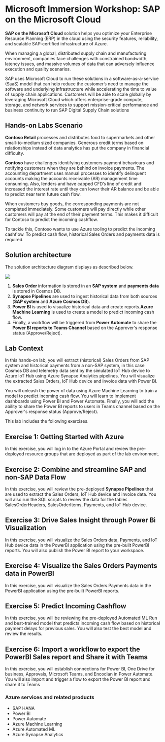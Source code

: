 # Microsoft Immersion  Workshop: SAP on the Microsoft Cloud

**SAP on the Microsoft Cloud** solution helps you optimize your Enterprise Resource Planning (ERP) in the cloud using the security features, reliability, and scalable SAP-certified infrastructure of Azure.

When managing a global, distributed supply chain and manufacturing environment, companies face challenges with constrained bandwidth, latency issues, and massive volumes of data that can adversely influence execution and quality scenarios.

SAP uses Microsoft Cloud to run these solutions in a software-as-a-service (SaaS) model that can help reduce the customer’s need to manage the software and underlying infrastructure while accelerating the time to value of supply chain applications. Customers will be able to scale globally by leveraging Microsoft Cloud which offers enterprise-grade compute, storage, and network services to support mission-critical performance and business continuity to run SAP Digital Supply Chain solutions


## Hands-on Labs Scenario

**Contoso Retail** processes and distributes food to supermarkets and other small-to-medium sized companies. Generous credit terms based on relationships instead of data analytics has put the company in financial difficulty. 

**Contoso** have challenges identifying customers payment behaviours and notifying customers when they are behind on invoice payments. The accounting department uses manual processes to identify delinquent accounts making the accounts receivable (AR) management time consuming. Also, lenders and have capped CFD’s line of credit and increased the interest rate until they can lower their AR balance and be able to predict near term future cash flow.


When customers buy goods, the corresponding payments are not completed immediately. Some customers will pay directly while other customers will pay at the end of their payment terms. This makes it difficult for Contoso to predict the incoming cashflow. 

To tackle this, Contoso wants to use Azure tooling to predict the incoming cashflow. To predict cash flow, historical Sales Orders and payments data is required. 


## Solution architecture
The solution architecture diagram displays as described below.


 ![](../Sap-on-AzureV2/SAP-on-the-Microsoft-Cloud/media/sap.png)

1. **Sales Order** information is stored in an **SAP system** and **payments data** is stored in Cosmos DB. 
2. **Synapse Pipelines** are used to ingest historical data from both sources (**SAP system** and **Azure Cosmos DB**). 
3. **Power BI** is used to visualize historical data and create reports.**Azure Machine Learning** is used to create a model to predict incoming cash flow. 
4. Finally, a workflow will be triggered from **Power Automate** to share the **Power BI reports to Teams Channel** based on the Approver's response status (Approve/Reject).



 ## Lab Context

In this hands-on lab, you will extract (historical) Sales Orders from SAP system and historical payments from a non-SAP system, in this case Cosmos DB and telemetry data sent by the simulated IoT Hub device to Azure IoT Hub using Azure Synapse Analytics pipelines. You will visualize the extracted Sales Orders, IoT Hub device and invoice data with Power BI. 

You will unleash the power of data using Azure Machine Learning to train a model to predict incoming cash flow. You will learn to implement dashboards using Power BI and Power Automate. Finally, you will add the ability to share the Power BI reports to users in Teams channel based on the Approver's response status (Approve/Reject).

This lab includes the following exercises.

## Exercise 1: Getting Started with Azure 

In this exercise, you will log in to the Azure Portal and review the pre-deployed resource groups that are deployed as part of the lab environment.

## Exercise 2: Combine and streamline SAP and non-SAP Data Flow

In this exercise, you will review the pre-deployed **Synapse Pipelines** that are used to extract the  Sales Orders, IoT Hub device and invoice data. You will also run the SQL scripts to review the data for the tables SalesOrderHeaders, SalesOrderItems, Payments, and IoT Hub device.

## Exercise 3: Drive Sales Insight through Power Bi Visualization

In this exercise, you will visualize the Sales Orders data, Payments, and IoT Hub device data in the PowerBI application using the pre-built PowerBI reports. You will also publish the Power BI report to your workspace.

## Exercise 4: Visualize the Sales Orders Payments data in PowerBI

In this exercise, you will visualize the Sales Orders Payments data in the PowerBI application using the pre-built PowerBI reports.

## Exercise 5: Predict Incoming Cashflow

In this exercise, you will be reviewing the pre-deployed Automated ML Run and best-trained model that predicts incoming cash flow based on historical payment delays for previous sales. You will also test the best model and review the results.

## Exercise 6: Import a workflow to export the PowerBI Sales report and Share it with Teams

In this exercise, you will establish connections for Power BI, One Drive for business, Approvals, Microsoft Teams, and Encodian in Power Automate. You will also import and trigger a flow to export the Power BI report and share it to Teams

### Azure services and related products

- SAP HANA
- Power BI
- Power Automate
- Azure Machine Learning
- Azure Automated ML
- Azure Synapse Analytics

